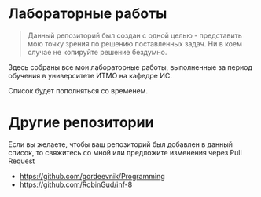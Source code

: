 # Лабораторные работы

> Данный репозиторий был создан с одной целью - представить мою точку зрения по решению поставленных задач. Ни в коем случае не копируйте решение бездумно.

Здесь собраны все мои лабораторные работы, выполненные за период обучения в университете ИТМО на кафедре ИС.

Список будет пополняться со временем.

# Другие репозитории

Если вы желаете, чтобы ваш репозиторий был добавлен в данный список, то свяжитесь со мной или предложите изменения через Pull Request

- https://github.com/gordeevnik/Programming
- https://github.com/RobinGud/inf-8